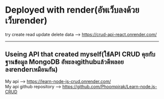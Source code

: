 # Deployed with render(อัพเว็บลงด้วยเว็บrender)
try create read update delete data --> https://crud-api-react.onrender.com/

<hr />

## Useing API that created myself(ใช้API CRUD คุยกับฐานข้อมูล MongoDB อัพะลงgithubแล้วดีพลอยลงrenderเหมือนกัน)
My api --> https://learn-node-js-crud.onrender.com/
<br />
My api github repository --> https://github.com/Phoompirak/Learn-node.js-CRUD
